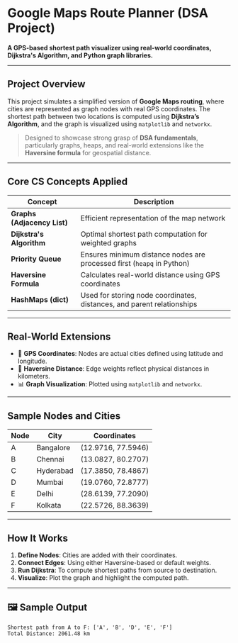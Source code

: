 #  Google Maps Route Planner (DSA Project)

**A GPS-based shortest path visualizer using real-world coordinates, Dijkstra's Algorithm, and Python graph libraries.**

---

##  Project Overview

This project simulates a simplified version of **Google Maps routing**, where cities are represented as graph nodes with real GPS coordinates. The shortest path between two locations is computed using **Dijkstra’s Algorithm**, and the graph is visualized using `matplotlib` and `networkx`.

>  Designed to showcase strong grasp of **DSA fundamentals**, particularly graphs, heaps, and real-world extensions like the **Haversine formula** for geospatial distance.

---

##  Core CS Concepts Applied

| Concept                     | Description                                                                 |
|-----------------------------|-----------------------------------------------------------------------------|
| **Graphs (Adjacency List)** | Efficient representation of the map network                                 |
| **Dijkstra's Algorithm**    | Optimal shortest path computation for weighted graphs                        |
| **Priority Queue**          | Ensures minimum distance nodes are processed first (`heapq` in Python)       |
| **Haversine Formula**       | Calculates real-world distance using GPS coordinates                         |
| **HashMaps (dict)**         | Used for storing node coordinates, distances, and parent relationships       |

---

##  Real-World Extensions

- 📍 **GPS Coordinates**: Nodes are actual cities defined using latitude and longitude.
- 🧮 **Haversine Distance**: Edge weights reflect physical distances in kilometers.
- 📊 **Graph Visualization**: Plotted using `matplotlib` and `networkx`.

---

##  Sample Nodes and Cities

| Node | City       | Coordinates          |
|------|------------|----------------------|
| A    | Bangalore  | (12.9716, 77.5946)   |
| B    | Chennai    | (13.0827, 80.2707)   |
| C    | Hyderabad  | (17.3850, 78.4867)   |
| D    | Mumbai     | (19.0760, 72.8777)   |
| E    | Delhi      | (28.6139, 77.2090)   |
| F    | Kolkata    | (22.5726, 88.3639)   |

---

##  How It Works

1. **Define Nodes**: Cities are added with their coordinates.
2. **Connect Edges**: Using either Haversine-based or default weights.
3. **Run Dijkstra**: To compute shortest paths from source to destination.
4. **Visualize**: Plot the graph and highlight the computed path.

---

## 🖼️ Sample Output

```text
Shortest path from A to F: ['A', 'B', 'D', 'E', 'F']
Total Distance: 2061.48 km
